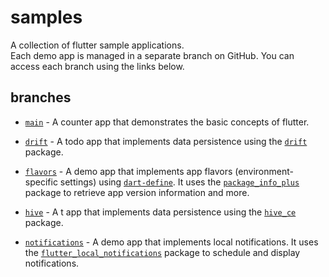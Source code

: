 # samples

A collection of flutter sample applications.  
Each demo app is managed in a separate branch on GitHub. You can access each branch using the links below.

## branches
* [`main`](https://github.com/covaaa/samples/tree/main) - A counter app that demonstrates the basic concepts of flutter.

* [`drift`](https://github.com/covaaa/samples/tree/drift) - A todo app that implements data persistence using the [`drift`](https://pub.dev/packages/drift) package.

* [`flavors`](https://github.com/covaaa/samples/tree/flavors) - A demo app that implements app flavors (environment-specific settings) using [`dart-define`](https://dartcode.org/docs/using-dart-define-in-flutter). It uses the [`package_info_plus`](https://pub.dev/packages/package_info_plus) package to retrieve app version information and more.

* [`hive`](https://github.com/covaaa/samples/tree/hive) - A t app that implements data persistence using the [`hive_ce`](https://pub.dev/packages/hive_ce) package.

* [`notifications`](https://github.com/covaaa/samples/tree/notifications) - A demo app that implements local notifications. It uses the [`flutter_local_notifications`](https://pub.dev/packages/flutter_local_notifications) package to schedule and display notifications.
